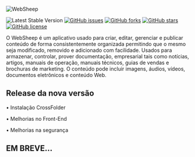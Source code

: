 ![WebSheep](https://raw.githubusercontent.com/websheep/cms/v.6.2/admin/App/Templates/img/websheep/logoEmail.png)


![Latest Stable Version](https://img.shields.io/badge/version-0.6.3-blue.svg)
[![GitHub issues](https://img.shields.io/github/issues/websheep/CMS.svg)](https://github.com/websheep/CMS/issues)
[![GitHub forks](https://img.shields.io/github/forks/websheep/CMS.svg)](https://github.com/websheep/CMS/network)
[![GitHub stars](https://img.shields.io/github/stars/websheep/CMS.svg)](https://github.com/websheep/CMS/stargazers)
[![GitHub license](https://img.shields.io/badge/license-AGPL-blue.svg)](https://raw.githubusercontent.com/websheep/CMS/master/LICENSE.md)


O WebSheep é um aplicativo usado para criar, editar, gerenciar e publicar conteúdo de forma consistentemente organizada permitindo que o mesmo seja modificado, removido e adicionado com facilidade. Usados para armazenar, controlar, prover documentação, empresarial tais como notícias, artigos, manuais de operação, manuais técnicos, guias de vendas e brochuras de marketing. O conteúdo pode incluir imagens, áudios, vídeos, documentos eletrônicos e conteúdo Web.

## Release da nova versão

• Instalação CrossFolder

• Melhorias no Front-End

• Melhorias na segurança


## EM BREVE...
